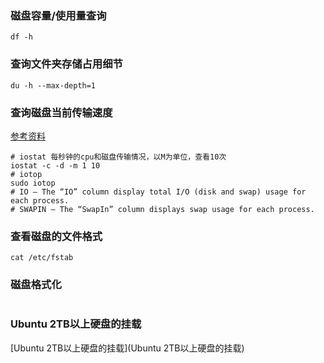 ### 磁盘容量/使用量查询
```shell
df -h
```

### 查询文件夹存储占用细节
```shell
du -h --max-depth=1
```

### 查询磁盘当前传输速度
[参考资料](https://www.cnblogs.com/machangwei-8/p/10388693.html)
```shell
# iostat 每秒钟的cpu和磁盘传输情况，以M为单位，查看10次
iostat -c -d -m 1 10
# iotop
sudo iotop
# IO – The “IO” column display total I/O (disk and swap) usage for each process.
# SWAPIN – The “SwapIn” column displays swap usage for each process.
```

### 查看磁盘的文件格式
```shell
cat /etc/fstab
```
### 磁盘格式化
```shell

```

### Ubuntu 2TB以上硬盘的挂载
[Ubuntu 2TB以上硬盘的挂载](Ubuntu 2TB以上硬盘的挂载)